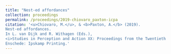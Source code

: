```yaml
---
title: "Nest-ed affordances"
collection: proceedings
permalink: /proceedings/2019-chiovaro_paxton-icpa
citation: '<u>Chiovaro, M.</u>, & <b>Paxton, A.</b> (2019).
Nest-ed affordances.
In L. van Dijk and R. Withagen (Eds.),
<i>Studies in Perception and Action XX: Proceedings from the Twentieth International Conference on Perception and Action</i>.
Enschede: Ipskamp Printing.'
---
```

